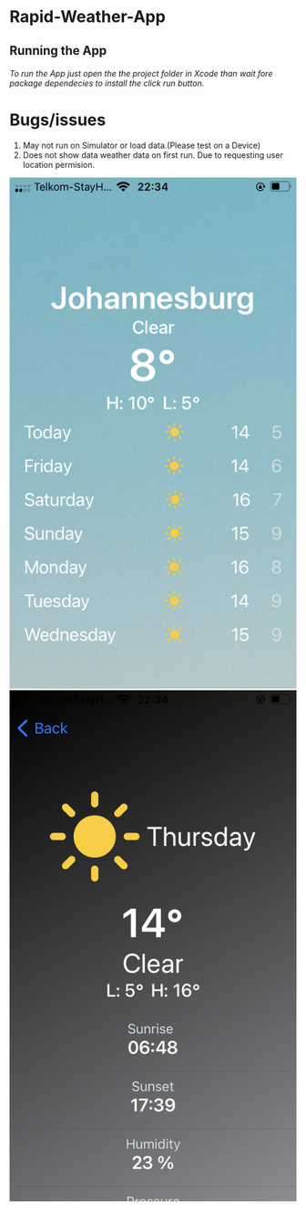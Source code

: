 # Rapid-Weather-App

## Running the App
###### To run the App just open the the project folder in Xcode than wait fore package dependecies to install the click run button.

# Bugs/issues

1. May not run on Simulator or load data.(Please test on a Device)
2. Does not show data weather data on first run. Due to requesting user location permision.


![The San Juan Mountains are beautiful!](/screenshots/IMG_1214.PNG "Dasboard")
![The San Juan Mountains are beautiful!](/screenshots/IMG_1215.PNG "Details")



